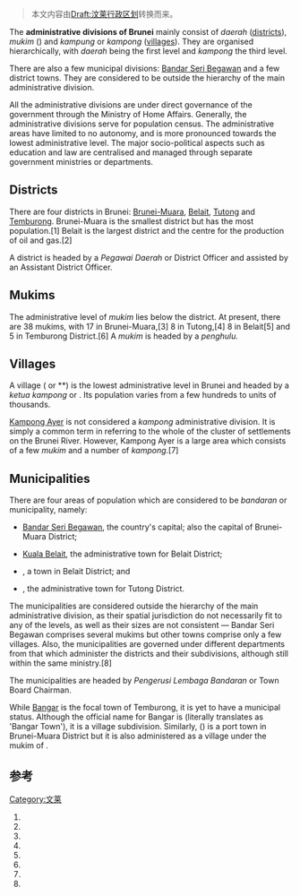 > 本文内容由[Draft:汶莱行政区划](https://zh.wikipedia.org/wiki/Draft:汶莱行政区划)转换而来。


The **administrative divisions of Brunei** mainly consist of *daerah* ([districts](https://zh.wikipedia.org/wiki/區域 "wikilink")), *mukim* () and *kampung* or *kampong* ([villages](../Page/村.md "wikilink")). They are organised hierarchically, with *daerah* being the first level and *kampong* the third level.

There are also a few municipal divisions: [Bandar Seri Begawan](../Page/斯里巴加湾市.md "wikilink") and a few district towns. They are considered to be outside the hierarchy of the main administrative division.

All the administrative divisions are under direct governance of the government through the Ministry of Home Affairs. Generally, the administrative divisions serve for population census. The administrative areas have limited to no autonomy, and is more pronounced towards the lowest administrative level. The major socio-political aspects such as education and law are centralised and managed through separate government ministries or departments.

## Districts

There are four districts in Brunei: [Brunei-Muara](https://zh.wikipedia.org/wiki/汶萊摩拉縣 "wikilink"), [Belait](https://zh.wikipedia.org/wiki/馬來奕縣 "wikilink"), [Tutong](https://zh.wikipedia.org/wiki/都東縣 "wikilink") and [Temburong](../Page/淡武廊縣.md "wikilink"). Brunei-Muara is the smallest district but has the most population.\[1\] Belait is the largest district and the centre for the production of oil and gas.\[2\]

A district is headed by a *Pegawai Daerah* or District Officer and assisted by an Assistant District Officer.

## Mukims

The administrative level of *mukim* lies below the district. At present, there are 38 mukims, with 17 in Brunei-Muara,\[3\] 8 in Tutong,\[4\] 8 in Belait\[5\] and 5 in Temburong District.\[6\] A *mukim* is headed by a *penghulu.*

## Villages

A village ( or **) is the lowest administrative level in Brunei and headed by a *ketua kampong* or . Its population varies from a few hundreds to units of thousands.

[Kampong Ayer](../Page/甘榜亞逸.md "wikilink") is not considered a *kampong* administrative division. It is simply a common term in referring to the whole of the cluster of settlements on the Brunei River. However, Kampong Ayer is a large area which consists of a few *mukim* and a number of *kampong*.\[7\]

## Municipalities

There are four areas of population which are considered to be *bandaran* or municipality, namely:

  - [Bandar Seri Begawan](../Page/斯里巴加湾市.md "wikilink"), the country's capital; also the capital of Brunei-Muara District;

  - [Kuala Belait](../Page/马来奕.md "wikilink"), the administrative town for Belait District;

  - , a town in Belait District; and

  - , the administrative town for Tutong District.

The municipalities are considered outside the hierarchy of the main administrative division, as their spatial jurisdiction do not necessarily fit to any of the levels, as well as their sizes are not consistent — Bandar Seri Begawan comprises several mukims but other towns comprise only a few villages. Also, the municipalities are governed under different departments from that which administer the districts and their subdivisions, although still within the same ministry.\[8\]

The municipalities are headed by *Pengerusi Lembaga Bandaran* or Town Board Chairman.

While [Bangar](../Page/邦阿.md "wikilink") is the focal town of Temburong, it is yet to have a municipal status. Although the official name for Bangar is  (literally translates as 'Bangar Town'), it is a village subdivision. Similarly,  () is a port town in Brunei-Muara District but it is also administered as a village under the mukim of .

## 参考

<references />

[Category:文莱](https://zh.wikipedia.org/wiki/Category:文莱 "wikilink")

1.
2.
3.
4.
5.
6.
7.
8.